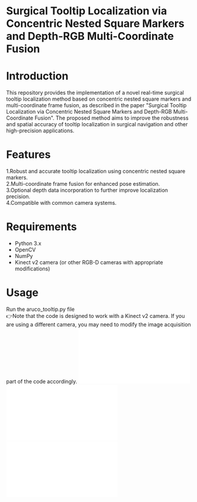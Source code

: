 # Surgical Tooltip Localization via Concentric Nested Square Markers and Depth-RGB Multi-Coordinate Fusion
# Introduction
 This repository provides the implementation of a novel real-time surgical tooltip localization method based on concentric nested square markers and multi-coordinate frame fusion, as described in the paper "Surgical Tooltip Localization via Concentric Nested Square Markers and Depth-RGB Multi-Coordinate Fusion". The proposed method aims to improve the robustness and spatial accuracy of tooltip localization in surgical navigation and other high-precision applications.
# Features
1.Robust and accurate tooltip localization using concentric nested square markers.  
2.Multi-coordinate frame fusion for enhanced pose estimation.  
3.Optional depth data incorporation to further improve localization precision.  
4.Compatible with common camera systems.  
# Requirements
* Python 3.x  
* OpenCV  
* NumPy  
* Kinect v2 camera (or other RGB-D cameras with appropriate modifications)  
# Usage
Run the aruco_tooltip.py file  
👉Note that the code is designed to work with a Kinect v2 camera. If you are using a different camera, you may need to modify the image acquisition part of the code accordingly.
![Example Image](picture/1-1.pdf)  
![Example Image](picture/2-2.pdf)  
![Example Image](picture/3-3.pdf)  




